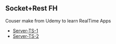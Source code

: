 ## Socket+Rest FH

Couser make from Udemy to learn RealTime Apps

- [Server-TS-1](https://github.com/luisemz/angular/tree/master/Course%20Sockets%2BRest%20FH/01-server)
- [Server-TS-2](https://github.com/luisemz/angular/tree/master/Course%20Sockets%2BRest%20FH/01-server2)
